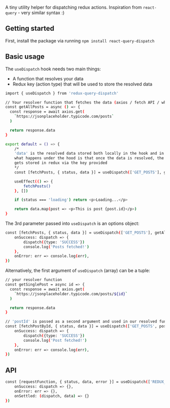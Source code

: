 A tiny utility helper for dispatching redux actions.
Inspiration from `react-query` - very similar syntax :)

## Getting started

First, install the package via running `npm install react-query-dispatch`

## Basic usage

The `useDispatch` hook needs two main things:

- A function that resolves your data
- Redux key (action type) that will be used to store the resolved data

```bash
import { useDispatch } from 'redux-query-dispatch'

// Your resolver function that fetches the data (axios / fetch API / whatever)
const getAllPosts = async () => {
  const response = await axios.get(
    `https://jsonplaceholder.typicode.com/posts`
  )

  return response.data
}

export default = () => {
	/*
	'data' is the resolved data stored both locally in the hook and in redux
	what happens under the hood is that once the data is resolved, the data
	gets stored in redux via the key provided
	*/
	const [fetchPosts, { status, data }] = useDispatch(['GET_POSTS'], getAllPosts)

	useEffect(() => {
		fetchPosts()
	}, [])

	if (status === 'loading') return <p>Loading...</p>

	return data.map(post => <p>This is post {post.id}</p>)
}
```

The 3rd parameter passed into `useDispatch` is an options object:

```bash
const [fetchPosts, { status, data }] = useDispatch(['GET_POSTS'], getAllPosts, {
	onSuccess: dispatch => {
		dispatch({type: 'SUCCESS'})
		console.log('Posts fetched!')
	},
	onError: err => console.log(err),
})
```

Alternatively, the first argument of `useDispatch` (array) can be a tuple:

```bash
// your resolver function
const getSinglePost = async id => {
  const response = await axios.get(
    `https://jsonplaceholder.typicode.com/posts/${id}`
  )

  return response.data
}

// 'postId' is passed as a second argument and used in our resolved function
const [fetchPostById, { status, data }] = useDispatch(['GET_POSTS', postId], getSinglePost, {
	onSuccess: dispatch => {
		dispatch({type: 'SUCCESS'})
		console.log('Post fetched!')
	},
	onError: err => console.log(err),
})
```

## API

```bash
const [requestFunction, { status, data, error }] = useDispatch(['REDUX_KEY', fetchArgs], fetchFunction, {
	onSuccess: dispatch => {},
	onError: err => {},
	onSettled: (dispatch, data) => {}
})
```
